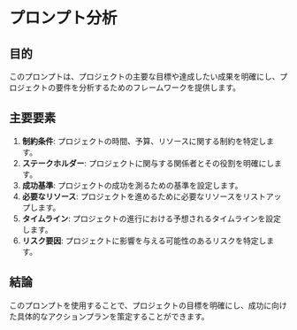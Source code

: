 # プロンプト分析

## 目的
このプロンプトは、プロジェクトの主要な目標や達成したい成果を明確にし、プロジェクトの要件を分析するためのフレームワークを提供します。

## 主要要素
1. **制約条件**: プロジェクトの時間、予算、リソースに関する制約を特定します。
2. **ステークホルダー**: プロジェクトに関与する関係者とその役割を明確にします。
3. **成功基準**: プロジェクトの成功を測るための基準を設定します。
4. **必要なリソース**: プロジェクトを進めるために必要なリソースをリストアップします。
5. **タイムライン**: プロジェクトの進行における予想されるタイムラインを設定します。
6. **リスク要因**: プロジェクトに影響を与える可能性のあるリスクを特定します。

## 結論
このプロンプトを使用することで、プロジェクトの目標を明確にし、成功に向けた具体的なアクションプランを策定することができます。
